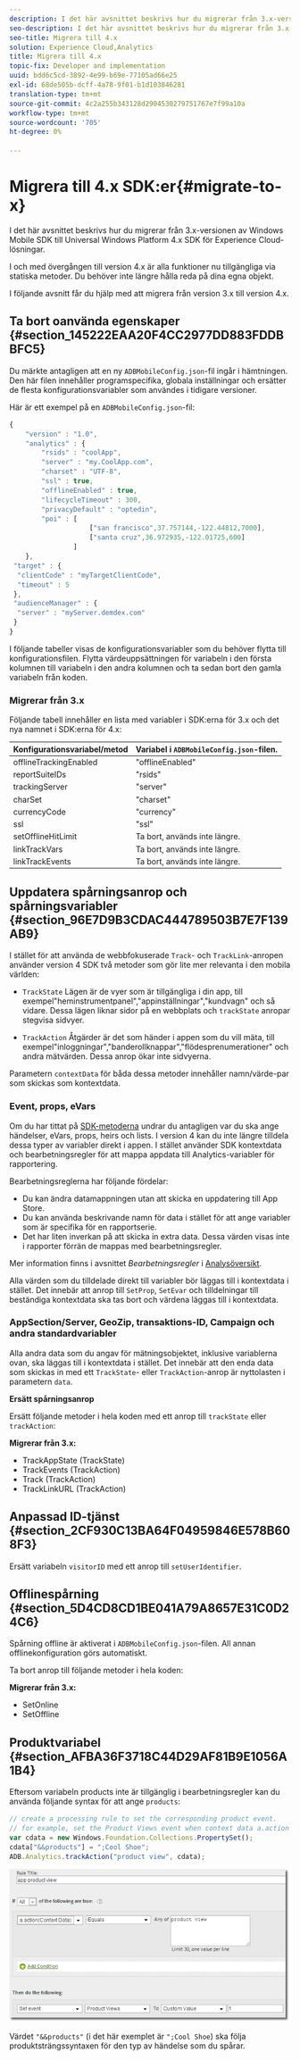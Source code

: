 ```yaml
---
description: I det här avsnittet beskrivs hur du migrerar från 3.x-versionen av en tidigare Windows Mobile SDK till Universal Windows Platform 4.x SDK för Experience Cloud-lösningar.
seo-description: I det här avsnittet beskrivs hur du migrerar från 3.x-versionen av en tidigare Windows Mobile SDK till Universal Windows Platform 4.x SDK för Experience Cloud-lösningar.
seo-title: Migrera till 4.x
solution: Experience Cloud,Analytics
title: Migrera till 4.x
topic-fix: Developer and implementation
uuid: bdd6c5cd-3892-4e99-b69e-77105ad66e25
exl-id: 68de505b-dcff-4a78-9f01-b1d103846281
translation-type: tm+mt
source-git-commit: 4c2a255b343128d2904530279751767e7f99a10a
workflow-type: tm+mt
source-wordcount: '705'
ht-degree: 0%

---
```


# Migrera till 4.x SDK:er{#migrate-to-x}

I det här avsnittet beskrivs hur du migrerar från 3.x-versionen av Windows Mobile SDK till Universal Windows Platform 4.x SDK för Experience Cloud-lösningar.

I och med övergången till version 4.x är alla funktioner nu tillgängliga via statiska metoder. Du behöver inte längre hålla reda på dina egna objekt.

I följande avsnitt får du hjälp med att migrera från version 3.x till version 4.x.

## Ta bort oanvända egenskaper {#section_145222EAA20F4CC2977DD883FDDBBFC5}

Du märkte antagligen att en ny `ADBMobileConfig.json`-fil ingår i hämtningen. Den här filen innehåller programspecifika, globala inställningar och ersätter de flesta konfigurationsvariabler som användes i tidigare versioner.

Här är ett exempel på en `ADBMobileConfig.json`-fil:

```js
{ 
    "version" : "1.0", 
    "analytics" : { 
        "rsids" : "coolApp", 
        "server" : "my.CoolApp.com", 
        "charset" : "UTF-8", 
        "ssl" : true, 
        "offlineEnabled" : true, 
        "lifecycleTimeout" : 300, 
        "privacyDefault" : "optedin", 
        "poi" : [ 
                    ["san francisco",37.757144,-122.44812,7000], 
                    ["santa cruz",36.972935,-122.01725,600] 
                ] 
    }, 
 "target" : { 
  "clientCode" : "myTargetClientCode", 
  "timeout" : 5 
 }, 
 "audienceManager" : { 
  "server" : "myServer.demdex.com" 
 } 
}
```

I följande tabeller visas de konfigurationsvariabler som du behöver flytta till konfigurationsfilen. Flytta värdeuppsättningen för variabeln i den första kolumnen till variabeln i den andra kolumnen och ta sedan bort den gamla variabeln från koden.

### Migrerar från 3.x

Följande tabell innehåller en lista med variabler i SDK:erna för 3.x och det nya namnet i SDK:erna för 4.x:

| Konfigurationsvariabel/metod | Variabel i `ADBMobileConfig.json`-filen. |
|--- |--- |
| offlineTrackingEnabled | &quot;offlineEnabled&quot; |
| reportSuiteIDs | &quot;rsids&quot; |
| trackingServer | &quot;server&quot; |
| charSet | &quot;charset&quot; |
| currencyCode | &quot;currency&quot; |
| ssl | &quot;ssl&quot; |
| setOfflineHitLimit | Ta bort, används inte längre. |
| linkTrackVars | Ta bort, används inte längre. |
| linkTrackEvents | Ta bort, används inte längre. |

## Uppdatera spårningsanrop och spårningsvariabler {#section_96E7D9B3CDAC444789503B7E7F139AB9}

I stället för att använda de webbfokuserade `Track`- och `TrackLink`-anropen använder version 4 SDK två metoder som gör lite mer relevanta i den mobila världen:

* `TrackState` Lägen är de vyer som är tillgängliga i din app, till exempel&quot;heminstrumentpanel&quot;,&quot;appinställningar&quot;,&quot;kundvagn&quot; och så vidare. Dessa lägen liknar sidor på en webbplats och `trackState` anropar stegvisa sidvyer.

* `TrackAction` Åtgärder är det som händer i appen som du vill mäta, till exempel&quot;inloggningar&quot;,&quot;banderollknappar&quot;,&quot;flödesprenumerationer&quot; och andra mätvärden. Dessa anrop ökar inte sidvyerna.

Parametern `contextData` för båda dessa metoder innehåller namn/värde-par som skickas som kontextdata.

### Event, props, eVars

Om du har tittat på [SDK-metoderna](/help/universal-windows/c-configuration/methods.md) undrar du antagligen var du ska ange händelser, eVars, props, heirs och lists. I version 4 kan du inte längre tilldela dessa typer av variabler direkt i appen. I stället använder SDK kontextdata och bearbetningsregler för att mappa appdata till Analytics-variabler för rapportering.

Bearbetningsreglerna har följande fördelar:

* Du kan ändra datamappningen utan att skicka en uppdatering till App Store.
* Du kan använda beskrivande namn för data i stället för att ange variabler som är specifika för en rapportserie.
* Det har liten inverkan på att skicka in extra data. Dessa värden visas inte i rapporter förrän de mappas med bearbetningsregler.

Mer information finns i avsnittet *Bearbetningsregler* i [Analysöversikt](/help/universal-windows/analytics/analytics.md).

Alla värden som du tilldelade direkt till variabler bör läggas till i kontextdata i stället. Det innebär att anrop till `SetProp`, `SetEvar` och tilldelningar till beständiga kontextdata ska tas bort och värdena läggas till i kontextdata.

### AppSection/Server, GeoZip, transaktions-ID, Campaign och andra standardvariabler

Alla andra data som du angav för mätningsobjektet, inklusive variablerna ovan, ska läggas till i kontextdata i stället. Det innebär att den enda data som skickas in med ett `TrackState`- eller `TrackAction`-anrop är nyttolasten i parametern `data`.

**Ersätt spårningsanrop**

Ersätt följande metoder i hela koden med ett anrop till `trackState` eller `trackAction`:

**Migrerar från 3.x:**

* TrackAppState (TrackState)
* TrackEvents (TrackAction)
* Track (TrackAction)
* TrackLinkURL (TrackAction)

## Anpassad ID-tjänst {#section_2CF930C13BA64F04959846E578B608F3}

Ersätt variabeln `visitorID` med ett anrop till `setUserIdentifier`.

## Offlinespårning {#section_5D4CD8CD1BE041A79A8657E31C0D24C6}

Spårning offline är aktiverat i `ADBMobileConfig.json`-filen. All annan offlinekonfiguration görs automatiskt.

Ta bort anrop till följande metoder i hela koden:

**Migrerar från 3.x:**

* SetOnline
* SetOffline

## Produktvariabel {#section_AFBA36F3718C44D29AF81B9E1056A1B4}

Eftersom variabeln products inte är tillgänglig i bearbetningsregler kan du använda följande syntax för att ange `products`:

```js
// create a processing rule to set the corresponding product event. 
// for example, set the Product Views event when context data a.action = "product view" 
var cdata = new Windows.Foundation.Collections.PropertySet(); 
cdata["&&products"] = ";Cool Shoe"; 
ADB.Analytics.trackAction("product view", cdata);
```

![](assets/prod-view.png)

Värdet `"&&products"` (i det här exemplet är `";Cool Shoe`) ska följa produktsträngssyntaxen för den typ av händelse som du spårar.
